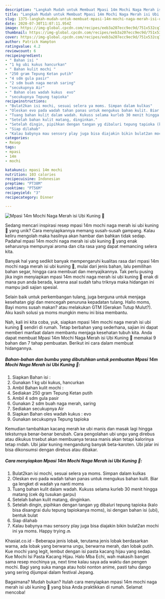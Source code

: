 ```yaml
---
description: "Langkah Mudah untuk Membuat Mpasi 14m Mochi Naga Merah isi Ubi Kuning 🍠 yang Enak"
title: "Langkah Mudah untuk Membuat Mpasi 14m Mochi Naga Merah isi Ubi Kuning 🍠 yang Enak"
slug: 1375-langkah-mudah-untuk-membuat-mpasi-14m-mochi-naga-merah-isi-ubi-kuning-yang-enak
date: 2020-07-30T11:07:11.954Z
image: https://img-global.cpcdn.com/recipes/eeb3a207ecc9ec9d/751x532cq70/mpasi-14m-mochi-naga-merah-isi-ubi-kuning-🍠-foto-resep-utama.jpg
thumbnail: https://img-global.cpcdn.com/recipes/eeb3a207ecc9ec9d/751x532cq70/mpasi-14m-mochi-naga-merah-isi-ubi-kuning-🍠-foto-resep-utama.jpg
cover: https://img-global.cpcdn.com/recipes/eeb3a207ecc9ec9d/751x532cq70/mpasi-14m-mochi-naga-merah-isi-ubi-kuning-🍠-foto-resep-utama.jpg
author: Patrick Hampton
ratingvalue: 4.2
reviewcount: 6
recipeingredient:
- " Bahan isi "
- "1 kg ubi kukus hancurkan"
- " Bahan kulit mochi "
- "250 gram Tepung Ketan putih"
- "4 sdm gula pasir"
- "2 sdm buah naga merah saring"
- "secukupnya Air"
- " Bahan oles wadah kukus  evo"
- "secukupnya Tepung tapioka"
recipeinstructions:
- "Bulat2kan isi mochi, sesuai selera ya moms. Simpan dalam kulkas"
- "Oleskan evo pada wadah tahan panas untuk mengukus bahan kulit. Biar ga lengket di wadah ya nanti moms"
- "Tuang bahan kulit dalam wadah. Kukuss selama kurleb 30 menit hingga matang (cek dg tusukan garpu)"
- "Setelah bahan kulit matang, dinginkan."
- "Setelah dingin, pipihkan dengan tangan yg dibaluri tepung tapioka (kalo bisa disangrai dulu tepung tapiokanya moms), isi dengan bahan isi (ubi), bentuk bulat"
- "Siap dilahab"
- "Kalau babynya mau sensory play juga bisa diajakin bikin bulat2an mochi ini ya moms. Happy trying 🔜"
categories:
- Resep
tags:
- mpasi
- 14m
- mochi

katakunci: mpasi 14m mochi 
nutrition: 103 calories
recipecuisine: Indonesian
preptime: "PT38M"
cooktime: "PT56M"
recipeyield: "3"
recipecategory: Dinner

---
```



![Mpasi 14m Mochi Naga Merah isi Ubi Kuning 🍠](https://img-global.cpcdn.com/recipes/eeb3a207ecc9ec9d/751x532cq70/mpasi-14m-mochi-naga-merah-isi-ubi-kuning-🍠-foto-resep-utama.jpg)

Sedang mencari inspirasi resep mpasi 14m mochi naga merah isi ubi kuning 🍠 yang unik? Cara menyiapkannya memang susah-susah gampang. Kalau keliru mengolah maka hasilnya akan hambar dan bahkan tidak sedap. Padahal mpasi 14m mochi naga merah isi ubi kuning 🍠 yang enak seharusnya mempunyai aroma dan cita rasa yang dapat memancing selera kita.

Banyak hal yang sedikit banyak mempengaruhi kualitas rasa dari mpasi 14m mochi naga merah isi ubi kuning 🍠, mulai dari jenis bahan, lalu pemilihan bahan segar, hingga cara membuat dan menyajikannya. Tak perlu pusing jika ingin menyiapkan mpasi 14m mochi naga merah isi ubi kuning 🍠 enak di mana pun anda berada, karena asal sudah tahu triknya maka hidangan ini mampu jadi sajian spesial.

Selain baik untuk perkembangan tulang, juga berguna untuk menjaga kesehatan gigi dan mencegah penuruna kepadatan tulang. Hallo moms, Bayi moms susah makan? atau melakukan GTM (Gerakan Tutup Mulut?). Aku kasih solusi ya moms mungkin menu ini bisa membantu.


Nah, kali ini kita coba, yuk, siapkan mpasi 14m mochi naga merah isi ubi kuning 🍠 sendiri di rumah. Tetap berbahan yang sederhana, sajian ini dapat memberi manfaat dalam membantu menjaga kesehatan tubuh kita. Anda dapat membuat Mpasi 14m Mochi Naga Merah isi Ubi Kuning 🍠 memakai 9 bahan dan 7 tahap pembuatan. Berikut ini cara dalam membuat hidangannya.

<!--inarticleads1-->

##### Bahan-bahan dan bumbu yang dibutuhkan untuk pembuatan Mpasi 14m Mochi Naga Merah isi Ubi Kuning 🍠:

1. Siapkan  Bahan isi :
1. Gunakan 1 kg ubi kukus, hancurkan
1. Ambil  Bahan kulit mochi :
1. Sediakan 250 gram Tepung Ketan putih
1. Ambil 4 sdm gula pasir
1. Gunakan 2 sdm buah naga merah, saring
1. Sediakan secukupnya Air
1. Siapkan  Bahan oles wadah kukus : evo
1. Gunakan secukupnya Tepung tapioka


Kemudian tambahkan kacang merah ke ubi manis dan masak lagi hingga teksturnya benar-benar berubah. Cara pengolahan ubi ungu yang direbus atau dikukus trsebut akan membuanya terasa manis akan tetapi kalorinya tetap rndah. Ubi jalar kuning mengandung banyak beta-karoten. Ubi jalar ini bisa dikonsumsi dengan direbus atau dibakar. 

<!--inarticleads2-->

##### Cara menyiapkan Mpasi 14m Mochi Naga Merah isi Ubi Kuning 🍠:

1. Bulat2kan isi mochi, sesuai selera ya moms. Simpan dalam kulkas
1. Oleskan evo pada wadah tahan panas untuk mengukus bahan kulit. Biar ga lengket di wadah ya nanti moms
1. Tuang bahan kulit dalam wadah. Kukuss selama kurleb 30 menit hingga matang (cek dg tusukan garpu)
1. Setelah bahan kulit matang, dinginkan.
1. Setelah dingin, pipihkan dengan tangan yg dibaluri tepung tapioka (kalo bisa disangrai dulu tepung tapiokanya moms), isi dengan bahan isi (ubi), bentuk bulat
1. Siap dilahab
1. Kalau babynya mau sensory play juga bisa diajakin bikin bulat2an mochi ini ya moms. Happy trying 🔜


Khasiat.co.id - Beberapa jenis lobak, terutama jenis lobak berdasarkan warna, ada lobak yang berwarna ungu, berwarna merah, dan lobak putih. Kue mochi yang legit, lembut dengan isi pasta kacang hijau yang sedap. Kue Mochi Isi Pasta Kacang Hijau. Halo Mba Echi, wah makasih banget sama resep mochinya ya, next time kalau saya ada waktu dan pengen mochi. Bagi yang suka manga atau hobi nonton anime, pasti tahu dango yang sering dijumpai dalam festival Jepang. 

Bagaimana? Mudah bukan? Itulah cara menyiapkan mpasi 14m mochi naga merah isi ubi kuning 🍠 yang bisa Anda praktikkan di rumah. Selamat mencoba!
